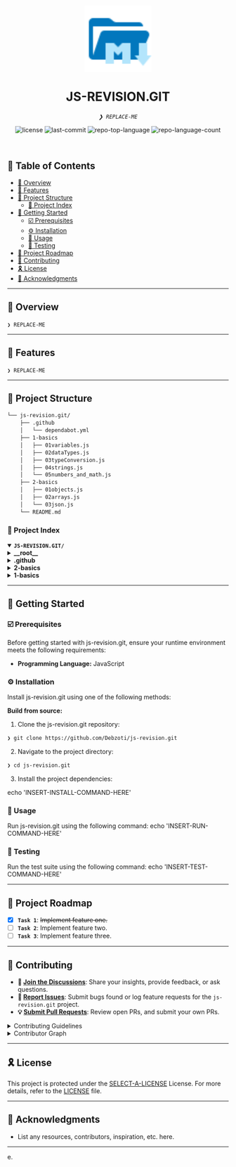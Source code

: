 <p align="center">
    <img src="https://raw.githubusercontent.com/PKief/vscode-material-icon-theme/ec559a9f6bfd399b82bb44393651661b08aaf7ba/icons/folder-markdown-open.svg" align="center" width="30%">
</p>
<p align="center"><h1 align="center">JS-REVISION.GIT</h1></p>
<p align="center">
	<em><code>❯ REPLACE-ME</code></em>
</p>
<p align="center">
	<img src="https://img.shields.io/github/license/Debzoti/js-revision.git?style=default&logo=opensourceinitiative&logoColor=white&color=0080ff" alt="license">
	<img src="https://img.shields.io/github/last-commit/Debzoti/js-revision.git?style=default&logo=git&logoColor=white&color=0080ff" alt="last-commit">
	<img src="https://img.shields.io/github/languages/top/Debzoti/js-revision.git?style=default&color=0080ff" alt="repo-top-language">
	<img src="https://img.shields.io/github/languages/count/Debzoti/js-revision.git?style=default&color=0080ff" alt="repo-language-count">
</p>
<p align="center"><!-- default option, no dependency badges. -->
</p>
<p align="center">
	<!-- default option, no dependency badges. -->
</p>
<br>

## 🔗 Table of Contents

- [📍 Overview](#-overview)
- [👾 Features](#-features)
- [📁 Project Structure](#-project-structure)
  - [📂 Project Index](#-project-index)
- [🚀 Getting Started](#-getting-started)
  - [☑️ Prerequisites](#-prerequisites)
  - [⚙️ Installation](#-installation)
  - [🤖 Usage](#🤖-usage)
  - [🧪 Testing](#🧪-testing)
- [📌 Project Roadmap](#-project-roadmap)
- [🔰 Contributing](#-contributing)
- [🎗 License](#-license)
- [🙌 Acknowledgments](#-acknowledgments)

---

## 📍 Overview

<code>❯ REPLACE-ME</code>

---

## 👾 Features

<code>❯ REPLACE-ME</code>

---

## 📁 Project Structure

```sh
└── js-revision.git/
    ├── .github
    │   └── dependabot.yml
    ├── 1-basics
    │   ├── 01variables.js
    │   ├── 02dataTypes.js
    │   ├── 03typeConversion.js
    │   ├── 04strings.js
    │   └── 05numbers_and_math.js
    ├── 2-basics
    │   ├── 01objects.js
    │   ├── 02arrays.js
    │   └── 03json.js
    └── README.md
```


### 📂 Project Index
<details open>
	<summary><b><code>JS-REVISION.GIT/</code></b></summary>
	<details> <!-- __root__ Submodule -->
		<summary><b>__root__</b></summary>
		<blockquote>
			<table>
			</table>
		</blockquote>
	</details>
	<details> <!-- .github Submodule -->
		<summary><b>.github</b></summary>
		<blockquote>
			<table>
			<tr>
				<td><b><a href='https://github.com/Debzoti/js-revision.git/blob/master/.github/dependabot.yml'>dependabot.yml</a></b></td>
				<td><code>❯ REPLACE-ME</code></td>
			</tr>
			</table>
		</blockquote>
	</details>
	<details> <!-- 2-basics Submodule -->
		<summary><b>2-basics</b></summary>
		<blockquote>
			<table>
			<tr>
				<td><b><a href='https://github.com/Debzoti/js-revision.git/blob/master/2-basics/01objects.js'>01objects.js</a></b></td>
				<td><code>❯ REPLACE-ME</code></td>
			</tr>
			<tr>
				<td><b><a href='https://github.com/Debzoti/js-revision.git/blob/master/2-basics/03json.js'>03json.js</a></b></td>
				<td><code>❯ REPLACE-ME</code></td>
			</tr>
			<tr>
				<td><b><a href='https://github.com/Debzoti/js-revision.git/blob/master/2-basics/02arrays.js'>02arrays.js</a></b></td>
				<td><code>❯ REPLACE-ME</code></td>
			</tr>
			</table>
		</blockquote>
	</details>
	<details> <!-- 1-basics Submodule -->
		<summary><b>1-basics</b></summary>
		<blockquote>
			<table>
			<tr>
				<td><b><a href='https://github.com/Debzoti/js-revision.git/blob/master/1-basics/02dataTypes.js'>02dataTypes.js</a></b></td>
				<td><code>❯ REPLACE-ME</code></td>
			</tr>
			<tr>
				<td><b><a href='https://github.com/Debzoti/js-revision.git/blob/master/1-basics/04strings.js'>04strings.js</a></b></td>
				<td><code>❯ REPLACE-ME</code></td>
			</tr>
			<tr>
				<td><b><a href='https://github.com/Debzoti/js-revision.git/blob/master/1-basics/01variables.js'>01variables.js</a></b></td>
				<td><code>❯ REPLACE-ME</code></td>
			</tr>
			<tr>
				<td><b><a href='https://github.com/Debzoti/js-revision.git/blob/master/1-basics/03typeConversion.js'>03typeConversion.js</a></b></td>
				<td><code>❯ REPLACE-ME</code></td>
			</tr>
			<tr>
				<td><b><a href='https://github.com/Debzoti/js-revision.git/blob/master/1-basics/05numbers_and_math.js'>05numbers_and_math.js</a></b></td>
				<td><code>❯ REPLACE-ME</code></td>
			</tr>
			</table>
		</blockquote>
	</details>
</details>

---
## 🚀 Getting Started

### ☑️ Prerequisites

Before getting started with js-revision.git, ensure your runtime environment meets the following requirements:

- **Programming Language:** JavaScript


### ⚙️ Installation

Install js-revision.git using one of the following methods:

**Build from source:**

1. Clone the js-revision.git repository:
```sh
❯ git clone https://github.com/Debzoti/js-revision.git
```

2. Navigate to the project directory:
```sh
❯ cd js-revision.git
```

3. Install the project dependencies:

echo 'INSERT-INSTALL-COMMAND-HERE'



### 🤖 Usage
Run js-revision.git using the following command:
echo 'INSERT-RUN-COMMAND-HERE'

### 🧪 Testing
Run the test suite using the following command:
echo 'INSERT-TEST-COMMAND-HERE'

---
## 📌 Project Roadmap

- [X] **`Task 1`**: <strike>Implement feature one.</strike>
- [ ] **`Task 2`**: Implement feature two.
- [ ] **`Task 3`**: Implement feature three.

---

## 🔰 Contributing

- **💬 [Join the Discussions](https://github.com/Debzoti/js-revision.git/discussions)**: Share your insights, provide feedback, or ask questions.
- **🐛 [Report Issues](https://github.com/Debzoti/js-revision.git/issues)**: Submit bugs found or log feature requests for the `js-revision.git` project.
- **💡 [Submit Pull Requests](https://github.com/Debzoti/js-revision.git/blob/main/CONTRIBUTING.md)**: Review open PRs, and submit your own PRs.

<details closed>
<summary>Contributing Guidelines</summary>

1. **Fork the Repository**: Start by forking the project repository to your github account.
2. **Clone Locally**: Clone the forked repository to your local machine using a git client.
   ```sh
   git clone https://github.com/Debzoti/js-revision.git
   ```
3. **Create a New Branch**: Always work on a new branch, giving it a descriptive name.
   ```sh
   git checkout -b new-feature-x
   ```
4. **Make Your Changes**: Develop and test your changes locally.
5. **Commit Your Changes**: Commit with a clear message describing your updates.
   ```sh
   git commit -m 'Implemented new feature x.'
   ```
6. **Push to github**: Push the changes to your forked repository.
   ```sh
   git push origin new-feature-x
   ```
7. **Submit a Pull Request**: Create a PR against the original project repository. Clearly describe the changes and their motivations.
8. **Review**: Once your PR is reviewed and approved, it will be merged into the main branch. Congratulations on your contribution!
</details>

<details closed>
<summary>Contributor Graph</summary>
<br>
<p align="left">
   <a href="https://github.com{/Debzoti/js-revision.git/}graphs/contributors">
      <img src="https://contrib.rocks/image?repo=Debzoti/js-revision.git">
   </a>
</p>
</details>

---

## 🎗 License

This project is protected under the [SELECT-A-LICENSE](https://choosealicense.com/licenses) License. For more details, refer to the [LICENSE](https://choosealicense.com/licenses/) file.

---

## 🙌 Acknowledgments

- List any resources, contributors, inspiration, etc. here.

---
e.
